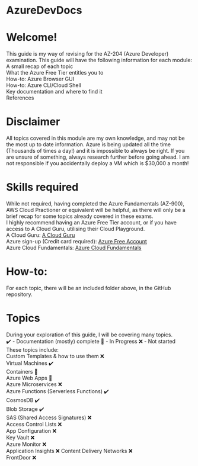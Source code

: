 # AzureDevDocs
# Welcome!

This guide is my way of revising for the AZ-204 (Azure Developer) examination. This guide will have the following information for each module:  
A small recap of each topic  
What the Azure Free Tier entitles you to  
How-to: Azure Browser GUI  
How-to: Azure CLI/Cloud Shell  
Key documentation and where to find it  
References
# Disclaimer
All topics covered in this module are my own knowledge, and may not be the most up to date information. Azure is being updated all the time (Thousands of times a day!) and it is impossible to always be right. If you are unsure of something, always research further before going ahead. I am not responsible if you accidentally deploy a VM which is $30,000 a month!
# Skills required

While not required, having completed the Azure Fundamentals (AZ-900), AWS Cloud Practioner or equivalent will be helpful, as there will only be a brief recap for some topics already covered in these exams.  
I highly recommend having an Azure Free Tier account, or if you have access to A Cloud Guru, utilising their Cloud Playground.  
A Cloud Guru: [A Cloud Guru](https://acloudguru.com/)  
Azure sign-up (Credit card required): [Azure Free Account](https://azure.microsoft.com/en-gb/free/)  
Azure Cloud Fundamentals: [Azure Cloud Fundamentals](https://docs.microsoft.com/en-us/learn/certifications/azure-fundamentals/)
# How-to:
For each topic, there will be an included folder above, in the GitHub repository.
# Topics

During your exploration of this guide, I will be covering many topics.   
✔️ - Documentation (mostly) complete 🧪 - In Progress ❌ - Not started  
These topics include:  
Custom Templates & how to use them ❌  
Virtual Machines ✔️   
Containers 🧪  
Azure Web Apps 🧪   
Azure Microservices ❌  
Azure Functions (Serverless Functions) ✔️    
CosmosDB ✔️   
Blob Storage ✔️    
SAS (Shared Access Signatures) ❌   
Access Control Lists ❌    
App Configuration ❌  
Key Vault ❌  
Azure Monitor ❌  
Application Insights ❌
Content Delivery Networks ❌  
FrontDoor ❌



